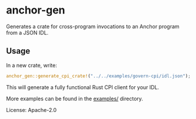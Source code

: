 # anchor-gen

Generates a crate for cross-program invocations to an Anchor program from a JSON IDL.

## Usage

In a new crate, write:

```rust
anchor_gen::generate_cpi_crate!("../../examples/govern-cpi/idl.json");
```

This will generate a fully functional Rust CPI client for your IDL.

More examples can be found in the [examples/](https://github.com/saber-hq/anchor-gen/tree/master/examples) directory.

License: Apache-2.0
